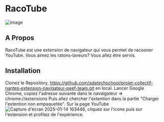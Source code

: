 # RacoTube

![image](https://github.com/user-attachments/assets/12c7cb1c-68a9-4e4a-beb8-ab3cf5ff3a0b)

## A Propos

RacoTube est une extension de navigateur qui vous permet de racooner YouTube. Vous aimez les ratons-laveurs? Vous allez
être servis.

## Installation

Clonez le Repository, https://github.com/adatechschool/projet-collectif-nantes-extension-navigateur-peef-team.git en local.
Lancer Google Chrome, copiez l'adresse suivante dans le navaigateur => chrome://extensions
Puis allez chercher l'extention dans la partie "Charger l'extention non empaquetée". Sur la page YouTube 
![Capture d'écran 2025-01-14 163446](https://github.com/user-attachments/assets/4fc2aa79-6e76-4972-a32a-1c6f9952eadf),
cliquez sur l'icone puis sur l'extension et profitez de l'expérience.




